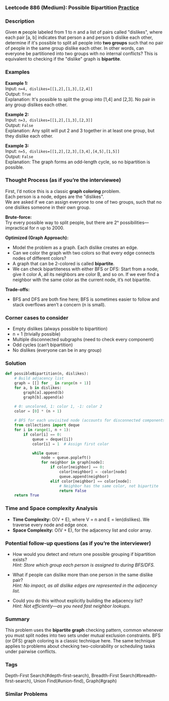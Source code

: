 ### Leetcode 886 (Medium): Possible Bipartition [Practice](https://leetcode.com/problems/possible-bipartition)

### Description  
Given **n** people labeled from 1 to n and a list of pairs called "dislikes", where each pair [a, b] indicates that person a and person b dislike each other, determine if it's possible to split all people into **two groups** such that no pair of people in the same group dislike each other. In other words, can everyone be partitioned into two groups with no internal conflicts? This is equivalent to checking if the "dislike" graph is **bipartite**.

### Examples  

**Example 1:**  
Input: `n=4, dislikes=[[1,2],[1,3],[2,4]]`  
Output: `True`  
Explanation: It's possible to split the group into [1,4] and [2,3]. No pair in any group dislikes each other.

**Example 2:**  
Input: `n=3, dislikes=[[1,2],[1,3],[2,3]]`  
Output: `False`  
Explanation: Any split will put 2 and 3 together in at least one group, but they dislike each other.

**Example 3:**  
Input: `n=5, dislikes=[[1,2],[2,3],[3,4],[4,5],[1,5]]`  
Output: `False`  
Explanation: The graph forms an odd-length cycle, so no bipartition is possible.

### Thought Process (as if you’re the interviewee)  

First, I’d notice this is a classic **graph coloring** problem.  
Each person is a node, edges are the "dislikes".  
We are asked if we can assign everyone to one of two groups, such that no one dislikes someone in their own group.

**Brute-force:**  
Try every possible way to split people, but there are 2ⁿ possibilities—impractical for n up to 2000.

**Optimized (Graph Approach):**  
- Model the problem as a graph. Each dislike creates an edge.
- Can we color the graph with two colors so that every edge connects nodes of different colors?
- A graph that can be 2-colored is called **bipartite**.
- We can check bipartiteness with either BFS or DFS: Start from a node, give it color A, all its neighbors are color B, and so on. If we ever find a neighbor with the same color as the current node, it’s not bipartite.

**Trade-offs:**  
- BFS and DFS are both fine here; BFS is sometimes easier to follow and stack overflows aren’t a concern (n is small).

### Corner cases to consider  
- Empty dislikes (always possible to bipartition)
- n = 1 (trivially possible)
- Multiple disconnected subgraphs (need to check every component)
- Odd cycles (can’t bipartition)
- No dislikes (everyone can be in any group)

### Solution

```python
def possibleBipartition(n, dislikes):
    # Build adjacency list
    graph = [[] for _ in range(n + 1)]
    for a, b in dislikes:
        graph[a].append(b)
        graph[b].append(a)

    # 0: uncolored, 1: color 1, -1: color 2
    color = [0] * (n + 1)
    
    # BFS for each unvisited node (accounts for disconnected components)
    from collections import deque
    for i in range(1, n + 1):
        if color[i] == 0:
            queue = deque([i])
            color[i] = 1  # Assign first color

            while queue:
                node = queue.popleft()
                for neighbor in graph[node]:
                    if color[neighbor] == 0:
                        color[neighbor] = -color[node]
                        queue.append(neighbor)
                    elif color[neighbor] == color[node]:
                        # Neighbor has the same color, not bipartite
                        return False
    return True
```

### Time and Space complexity Analysis  

- **Time Complexity:** O(V + E), where V = n and E = len(dislikes). We traverse every node and edge once.
- **Space Complexity:** O(V + E), for the adjacency list and color array.

### Potential follow-up questions (as if you’re the interviewer)  

- How would you detect and return one possible grouping if bipartition exists?  
  *Hint: Store which group each person is assigned to during BFS/DFS.*

- What if people can dislike more than one person in the same dislike pair?  
  *Hint: No impact, as all dislike edges are represented in the adjacency list.*

- Could you do this without explicitly building the adjacency list?  
  *Hint: Not efficiently—as you need fast neighbor lookups.*

### Summary
This problem uses the **bipartite graph** checking pattern, common whenever you must split nodes into two sets under mutual exclusion constraints. BFS (or DFS) graph coloring is a classic technique here. The same technique applies to problems about checking two-colorability or scheduling tasks under pairwise conflicts.

### Tags
Depth-First Search(#depth-first-search), Breadth-First Search(#breadth-first-search), Union Find(#union-find), Graph(#graph)

### Similar Problems
